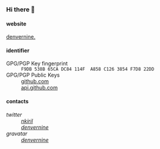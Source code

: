 ### Hi there 👋

#### website

<a href="https://denvernine.github.io">denvernine.</a>

#### identifier

<dl style="list-style: none;">
  <dt>GPG/PGP Key fingerprint
  <dd><code>F9DB 538B 65CA DC84 114F &nbsp;A858 C126 3854 F7D8 22DD</code>
  <dt>GPG/PGP Public Keys
  <dd><a href="https://github.com/denvernine.gpg">github.com</a>
  <dd><a href="https://api.github.com/users/denvernine/gpg_keys">api.github.com</a>
</dl>

#### contacts

<address>
  <dl style="list-style: none;">
    <dt>twitter
    <dd><a href="https://twitter.com/nkiril">nkiril</a>
    <dd><a href="https://twitter.com/denvernine">denvernine</a>
    <dt>gravatar
    <dd><a href="https://en.gravatar.com/denvernine">denvernine</a>
  </dl>
</address>
